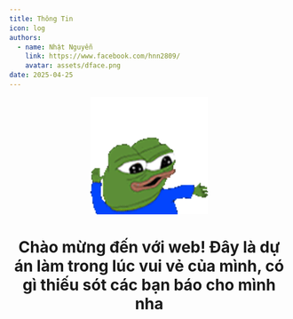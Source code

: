 ```yaml
---
title: Thông Tin
icon: log
authors:
  - name: Nhật Nguyễn
    link: https://www.facebook.com/hnn2809/
    avatar: assets/dface.png
date: 2025-04-25
---
```

<div align="center">
  <img src="assets/peepdance.gif" width="212" alt="hello">


<h1 align="center">Chào mừng đến với web! Đây là dự án làm trong lúc vui vẻ của mình, có gì thiếu sót các bạn báo cho mình nha</h1>
